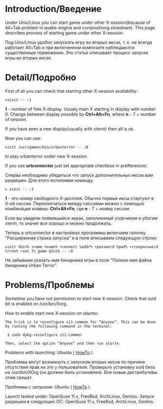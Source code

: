 # Introduction/Введение #

Under Unix/Linux you can start game under other X-session(because of Alt+Tab problem in quake-engine and compositiong slowdown).
This page describes process of starting game under other X-session.

Под Unix/Linux удобно запускать игру во вторых иксах, т. к. не всегда работает Alt+Tab и при включенном композите наблюдаются существенные торможения. Это статья описывает процесс запуска игры во вторых иксах.



# Detail/Подробно #

First of all you can check that starting other X-session availability:
```
>xinit -- :1
```

**1** - number of free X-display. Usualy main X starting in display with number 0.
Change between display possible by **Ctrl+Alt+Fn**, where **n** - 7 + number of session.

If you have seen a new display(usually with xterm) then all is ok.

Now you can use:
```
xinit /usr/games/bin/urbanterror -- :8
```
to play urbanterror under new X-session.

If you use **urtconnector** just set appropriate checkbox in prefferences.

Сперва необходимо убедиться что запуск дополнительных иксов вам разрешен. Для этого исполняем команду:
```
> xinit -- :1
```

**1** - это номер свободного X-дисплея. Обычно первые иксы стартуют в 0-ой сессии. Переключаться между сессиями можно с помощью комбинации клавиш: **Ctrl+Alt+Fn**, где **n** - 7 + номер сессии.

Если вы увидели появившийся экран, заполненный узорчиком и убогим xterm, то значит все хорошо и можно продолжать.

Теперь в urtconnector в настройках программы включаем галочку "Расширенная строка запуска" и в поле вписываем следующую строку:

```
xinit %bin% +name %name% +connect %addr% +password %pwd% +rconpassword %rcon% +set fs_game q3ut4 -- :8
```

Не забываем указать имя бинарника игры в поле "Полное имя файла бинарника Urban Terror".

# Problems/Проблемы #

Sometime you have not permission to start new X-session. Check that suid bit is enabled on /usr/bin/Xorg.

How to enable start new X-session on ubuntu:
```
The trick is to reconfigure x11-common for “Anyone”. This can be done by running the following command in the terminal:

 $ sudo dpkg-reconfigure x11-common

Then, select the option “Anyone” and then run startx.
```

Problems with launching: Ubuntu ( [HowTo](http://forum.ubuntu.ru/index.php?topic=60830.0) ).

Проблемы могут возникнуть с запуском вторых иксов по причине отсутствия прав на это у пользователя. Проверьте установку suid бита на /usr/bin/XOrg (он должен быть установлен). Все новые дистрибутивы этим грешат.

Проблемы с запуском: Ubuntu ( [HowTo](http://forum.ubuntu.ru/index.php?topic=60830.0) ).


Launch tested under: OpenSuse 11.x, FreeBsd, ArchLinux, Gentoo.
Запуск разрешен в следующих ОС: OpenSuse 11.x, FreeBsd, ArchLinux, Gentoo.